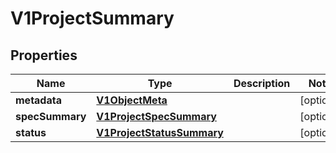 # V1ProjectSummary

## Properties
Name | Type | Description | Notes
------------ | ------------- | ------------- | -------------
**metadata** | [**V1ObjectMeta**](V1ObjectMeta.md) |  |  [optional]
**specSummary** | [**V1ProjectSpecSummary**](V1ProjectSpecSummary.md) |  |  [optional]
**status** | [**V1ProjectStatusSummary**](V1ProjectStatusSummary.md) |  |  [optional]
